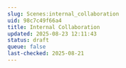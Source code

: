 ```yaml
---
slug: Scenes:internal_collaboration
uid: 98c7c49f66a4
title: Internal Collaboration
updated: 2025-08-23 12:11:43
status: draft
queue: false
last-checked: 2025-08-21
---
```



